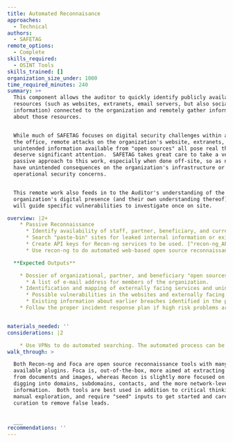 ```yaml
---
title: Automated Reconnaisance
approaches:
  - Technical
authors:
  - SAFETAG
remote_options:
  - Complete
skills_required:
  - OSINT Tools
skills_trained: []
organization_size_under: 1000
time_required_minutes: 240
summary: >+
  This component allows the auditor to quickly identify publicly available
  resources (such as websites, extranets, email servers, but also social media
  information) connected to the organization and remotely gather information
  about those resources.


  While much of SAFETAG focuses on digital security challenges within and around
  the office, remote attacks on the organization's website, extranets, and
  unintended information available from "open sources" all pose real threats and
  deserve significant attention.  SAFETAG takes great care to take a very
  passive approach to this work, especially when done off-site, so as not to
  have unintended consequences on the organization's infrastructure or undermine
  operational security concerns.


  This remote work also feeds in to the Auditor's understanding of the
  organization's digital presence (and their own understanding thereof), and
  will guide specific vulnerabilities to investigate once on site.

overview: |2+
    * Passive Reconnaissance
      * Identify availability of staff, partner, beneficiary, and current project information online. [^PETS_logical_intel]
      * Search "paste-bin" sites for leaked internal information or existing exploitation of their infrastructure.
      * Create API keys for Recon-ng services to be used. [^recon-ng_API_keys]
      * Use recon-ng to do automated web-based open source reconnaissance. [^recon-ng_data_flow]

  **Expected Outputs**

    * Dossier of organizational, partner, and beneficiary "open sources" information exposed online.
      * A list of e-mail address for members of the organization.
    * Identification and mapping of externally facing services and unintentionally exposed internal services.
      * Possible vulnerabilities in the websites and externally facing servers of the organization.
      * Existing information about earlier breaches identified in the paste-bin search.
    * Follow the proper incident response plan if high risk problems are identified.


materials_needed: ''
considerations: |2

    * Use VPNs to do automated searching. The automated process can be misconstrued by various services as malicious and cause your local network to get blocked, filtered, or surveilled. Tor is often blocked by the tools you will be using.
walk_through: >

  Both Recon-ng and Foca are open source reconnaissance tools with many
  available plugins. Foca is, out-of-the-box, more aimed at extracting metadata
  from documents and images, whereas Recon is slightly more focused on finding
  digging into domains, subdomains, contacts, and the more network-level
  information.  Both tools are best used in addition to critical thinking and
  manual exploration, and require "seed" inputs to get started and careful
  curation to remove false leads.


  ___
recommendations: ''
---
```


